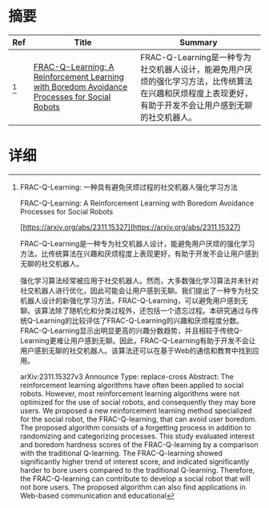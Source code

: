 # 摘要

| Ref | Title | Summary |
| --- | --- | --- |
| [^1] | [FRAC-Q-Learning: A Reinforcement Learning with Boredom Avoidance Processes for Social Robots](https://arxiv.org/abs/2311.15327) | FRAC-Q-Learning是一种专为社交机器人设计，能避免用户厌烦的强化学习方法，比传统算法在兴趣和厌烦程度上表现更好，有助于开发不会让用户感到无聊的社交机器人。 |

# 详细

[^1]: FRAC-Q-Learning: 一种具有避免厌烦过程的社交机器人强化学习方法

    FRAC-Q-Learning: A Reinforcement Learning with Boredom Avoidance Processes for Social Robots

    [https://arxiv.org/abs/2311.15327](https://arxiv.org/abs/2311.15327)

    FRAC-Q-Learning是一种专为社交机器人设计，能避免用户厌烦的强化学习方法，比传统算法在兴趣和厌烦程度上表现更好，有助于开发不会让用户感到无聊的社交机器人。

    

    强化学习算法经常被应用于社交机器人。然而，大多数强化学习算法并未针对社交机器人进行优化，因此可能会让用户感到无聊。我们提出了一种专为社交机器人设计的新强化学习方法，FRAC-Q-Learning，可以避免用户感到无聊。该算法除了随机化和分类过程外，还包括一个遗忘过程。本研究通过与传统Q-Learning的比较评估了FRAC-Q-Learning的兴趣和厌烦程度分数。FRAC-Q-Learning显示出明显更高的兴趣分数趋势，并且相较于传统Q-Learning更难让用户感到无聊。因此，FRAC-Q-Learning有助于开发不会让用户感到无聊的社交机器人。该算法还可以在基于Web的通信和教育中找到应用。

    arXiv:2311.15327v3 Announce Type: replace-cross  Abstract: The reinforcement learning algorithms have often been applied to social robots. However, most reinforcement learning algorithms were not optimized for the use of social robots, and consequently they may bore users. We proposed a new reinforcement learning method specialized for the social robot, the FRAC-Q-learning, that can avoid user boredom. The proposed algorithm consists of a forgetting process in addition to randomizing and categorizing processes. This study evaluated interest and boredom hardness scores of the FRAC-Q-learning by a comparison with the traditional Q-learning. The FRAC-Q-learning showed significantly higher trend of interest score, and indicated significantly harder to bore users compared to the traditional Q-learning. Therefore, the FRAC-Q-learning can contribute to develop a social robot that will not bore users. The proposed algorithm can also find applications in Web-based communication and educational 
    

